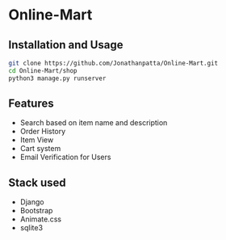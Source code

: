 # Online-Mart

## Installation and Usage

```bash
git clone https://github.com/Jonathanpatta/Online-Mart.git
cd Online-Mart/shop
python3 manage.py runserver
```

## Features

* Search based on item name and description
* Order History
* Item View
* Cart system
* Email Verification for Users

## Stack used

* Django
* Bootstrap
* Animate.css
* sqlite3